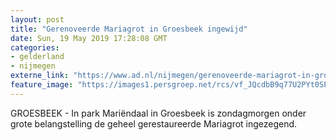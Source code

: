 ```yaml
---
layout: post
title: "Gerenoveerde Mariagrot in Groesbeek ingewijd"
date: Sun, 19 May 2019 17:28:08 GMT
categories: 
- gelderland 
- nijmegen 
externe_link: "https://www.ad.nl/nijmegen/gerenoveerde-mariagrot-in-groesbeek-ingewijd~a43e9bca/"
feature_image: "https://images1.persgroep.net/rcs/vf_JQcdbB9q77U2PYt0SPMiEQaQ/diocontent/148765460/_fitwidth/400/?appId=21791a8992982cd8da851550a453bd7f&quality=0.7"
---
```


GROESBEEK - In park Mariëndaal in Groesbeek is zondagmorgen onder grote belangstelling de geheel gerestaureerde Mariagrot ingezegend.
